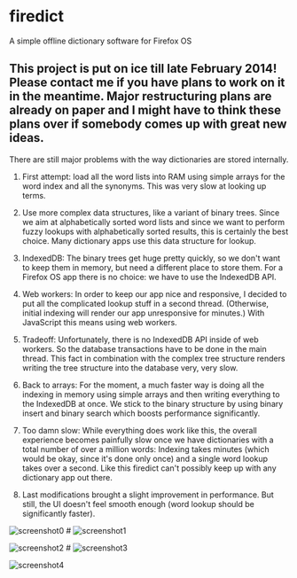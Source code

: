 firedict
========

A simple offline dictionary software for Firefox OS

This project is put on ice till late February 2014! Please contact me if you have plans to work on it in the meantime. Major restructuring plans are already on paper and I might have to think these plans over if somebody comes up with great new ideas.
---

There are still major problems with the way dictionaries are stored
internally.

1. First attempt: load all the word lists into RAM using simple arrays for
the word index and all the synonyms. This was very slow at looking up terms.

2. Use more complex data structures, like a variant of binary trees.
Since we aim at alphabetically sorted word lists and since we want to perform
fuzzy lookups with alphabetically sorted results, this is certainly the
best choice. Many dictionary apps use this data structure for lookup. 

3. IndexedDB: The binary trees get huge pretty quickly, so we don't want to
keep them in memory, but need a different place to store them. For a Firefox
OS app there is no choice: we have to use the IndexedDB API.

4. Web workers: In order to keep our app nice and responsive, I decided to
put all the complicated lookup stuff in a second thread. (Otherwise, initial
indexing will render our app unresponsive for minutes.) With JavaScript this
means using web workers.

5. Tradeoff: Unfortunately, there is no IndexedDB API inside of web workers.
So the database transactions have to be done in the main thread. This fact
in combination with the complex tree structure renders writing the tree
structure into the database very, very slow.

6. Back to arrays: For the moment, a much faster way is doing all the indexing
in memory using simple arrays and then writing everything to the IndexedDB
at once. We stick to the binary structure by using binary insert and binary
search which boosts performance significantly.

7. Too damn slow: While everything does work like this, the overall
experience becomes painfully slow once we have dictionaries with a total
number of over a million words: Indexing takes minutes (which would be
okay, since it's done only once) and a single word lookup takes over a
second. Like this firedict can't possibly keep up with any dictionary app
out there.

8. Last modifications brought a slight improvement in performance. But still,
the UI doesn't feel smooth enough (word lookup should be significantly
faster).

![screenshot0](https://raw.github.com/tuxor1337/firedict/master/screen0.png "drawer") # 
![screenshot1](https://raw.github.com/tuxor1337/firedict/master/screen1.png "list of matches")

![screenshot2](https://raw.github.com/tuxor1337/firedict/master/screen2.png "displaying an entry") #
![screenshot3](https://raw.github.com/tuxor1337/firedict/master/screen3.png "managing dictionaries")

![screenshot4](https://raw.github.com/tuxor1337/firedict/master/screen4.png "indexing dictionaries")

